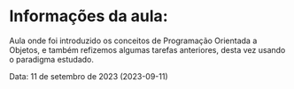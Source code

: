 # Informações da aula:
<p>Aula onde foi introduzido os conceitos de Programação Orientada a Objetos, e também refizemos algumas tarefas anteriores, desta vez usando o paradigma estudado.</p>

<p>Data: 11 de setembro de 2023 (2023-09-11)<p>
